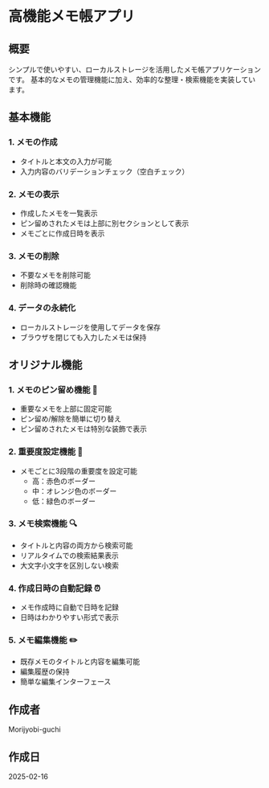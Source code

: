 # 高機能メモ帳アプリ

## 概要
シンプルで使いやすい、ローカルストレージを活用したメモ帳アプリケーションです。
基本的なメモの管理機能に加え、効率的な整理・検索機能を実装しています。

## 基本機能

### 1. メモの作成
- タイトルと本文の入力が可能
- 入力内容のバリデーションチェック（空白チェック）

### 2. メモの表示
- 作成したメモを一覧表示
- ピン留めされたメモは上部に別セクションとして表示
- メモごとに作成日時を表示

### 3. メモの削除
- 不要なメモを削除可能
- 削除時の確認機能

### 4. データの永続化
- ローカルストレージを使用してデータを保存
- ブラウザを閉じても入力したメモは保持

## オリジナル機能

### 1. メモのピン留め機能 📌
- 重要なメモを上部に固定可能
- ピン留め/解除を簡単に切り替え
- ピン留めされたメモは特別な装飾で表示

### 2. 重要度設定機能 🎯
- メモごとに3段階の重要度を設定可能
  - 高：赤色のボーダー
  - 中：オレンジ色のボーダー
  - 低：緑色のボーダー

### 3. メモ検索機能 🔍
- タイトルと内容の両方から検索可能
- リアルタイムでの検索結果表示
- 大文字小文字を区別しない検索

### 4. 作成日時の自動記録 ⏰
- メモ作成時に自動で日時を記録
- 日時はわかりやすい形式で表示

### 5. メモ編集機能 ✏️
- 既存メモのタイトルと内容を編集可能
- 編集履歴の保持
- 簡単な編集インターフェース

## 作成者
Morijyobi-guchi

## 作成日
2025-02-16
